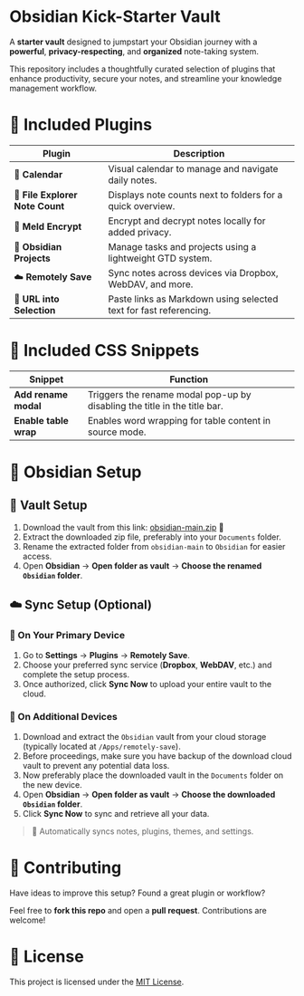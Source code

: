 # Obsidian Kick-Starter Vault

A **starter vault** designed to jumpstart your Obsidian journey with a **powerful**, **privacy-respecting**, and **organized** note-taking system.

This repository includes a thoughtfully curated selection of plugins that enhance productivity, secure your notes, and streamline your knowledge management workflow.


# 🔌 Included Plugins

| Plugin | Description |
|--------|-------------|
| 📅 **Calendar** | Visual calendar to manage and navigate daily notes. |
| 🧮 **File Explorer Note Count** | Displays note counts next to folders for a quick overview. |
| 🔐 **Meld Encrypt** | Encrypt and decrypt notes locally for added privacy. |
| 📁 **Obsidian Projects** | Manage tasks and projects using a lightweight GTD system. |
| ☁️ **Remotely Save** | Sync notes across devices via Dropbox, WebDAV, and more. |
| 🔗 **URL into Selection** | Paste links as Markdown using selected text for fast referencing. |


# 🎨 Included CSS Snippets

| Snippet | Function |
|---------|----------|
| **Add rename modal** | Triggers the rename modal pop-up by disabling the title in the title bar. |
| **Enable table wrap** | Enables word wrapping for table content in source mode. |

# 🔧 Obsidian Setup

## 🏁 Vault Setup

1. Download the vault from this link: [obsidian-main.zip](https://github.com/cipherswami/obsidian/archive/refs/heads/main.zip) 🔗  
2. Extract the downloaded zip file, preferably into your `Documents` folder.  
3. Rename the extracted folder from `obsidian-main` to `Obsidian` for easier access.  
4. Open **Obsidian** → **Open folder as vault** → **Choose the renamed `Obsidian` folder**.

## ☁️ Sync Setup (Optional)

### 🔹 On Your Primary Device
1. Go to **Settings** → **Plugins** → **Remotely Save**.  
2. Choose your preferred sync service (**Dropbox**, **WebDAV**, etc.) and complete the setup process.  
3. Once authorized, click **Sync Now** to upload your entire vault to the cloud.  

### 🔹 On Additional Devices  
1. Download and extract the `Obsidian` vault from your cloud storage (typically located at `/Apps/remotely-save`).  
2. Before proceedings, make sure you have backup of the download cloud vault to prevent any potential data loss.
3. Now preferably place the downloaded vault in the `Documents` folder on the new device.  
4. Open **Obsidian** → **Open folder as vault** → **Choose the downloaded `Obsidian` folder**.  
5. Click **Sync Now** to sync and retrieve all your data.

> 🔄 Automatically syncs notes, plugins, themes, and settings.


# 🤝 Contributing

Have ideas to improve this setup? Found a great plugin or workflow? 

Feel free to **fork this repo** and open a **pull request**. Contributions are welcome!


# 📜 License

This project is licensed under the [MIT License](LICENSE.md).
